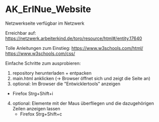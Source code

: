 # AK_ErlNue_Website
Netzwerkseite verfügbar im Netzwerk

Erreichbar auf: 
https://netzwerk.arbeiterkind.de/toro/resource/html#/entity.17640

Tolle Anleitungen zum Einstieg: 
https://www.w3schools.com/html/
https://www.w3schools.com/css/

Einfache Schritte zum ausprobieren: 
1. repository herunterladen + entpacken
2. main.html anklicken (-> Browser öffnet sich und zeigt die Seite an)
3. optional: Im Browser die "Entwicklertools" anzeigen 
  - Firefox Strg+Shift+i 
4. optional: Elemente mit der Maus überfliegen und die dazugehörigen Zeilen anzeigen lassen
    - Firefox Strg+Shift+c
   
